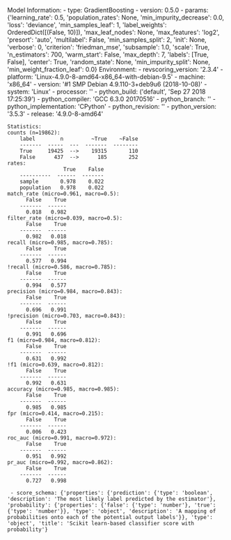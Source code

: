 Model Information:
	 - type: GradientBoosting
	 - version: 0.5.0
	 - params: {'learning_rate': 0.5, 'population_rates': None, 'min_impurity_decrease': 0.0, 'loss': 'deviance', 'min_samples_leaf': 1, 'label_weights': OrderedDict([(False, 10)]), 'max_leaf_nodes': None, 'max_features': 'log2', 'presort': 'auto', 'multilabel': False, 'min_samples_split': 2, 'init': None, 'verbose': 0, 'criterion': 'friedman_mse', 'subsample': 1.0, 'scale': True, 'n_estimators': 700, 'warm_start': False, 'max_depth': 7, 'labels': [True, False], 'center': True, 'random_state': None, 'min_impurity_split': None, 'min_weight_fraction_leaf': 0.0}
	Environment:
	 - revscoring_version: '2.3.4'
	 - platform: 'Linux-4.9.0-8-amd64-x86_64-with-debian-9.5'
	 - machine: 'x86_64'
	 - version: '#1 SMP Debian 4.9.110-3+deb9u6 (2018-10-08)'
	 - system: 'Linux'
	 - processor: ''
	 - python_build: ('default', 'Sep 27 2018 17:25:39')
	 - python_compiler: 'GCC 6.3.0 20170516'
	 - python_branch: ''
	 - python_implementation: 'CPython'
	 - python_revision: ''
	 - python_version: '3.5.3'
	 - release: '4.9.0-8-amd64'
	
	Statistics:
	counts (n=19862):
		label        n         ~True    ~False
		-------  -----  ---  -------  --------
		True     19425  -->    19315       110
		False      437  -->      185       252
	rates:
		              True    False
		----------  ------  -------
		sample       0.978    0.022
		population   0.978    0.022
	match_rate (micro=0.961, macro=0.5):
		  False    True
		-------  ------
		  0.018   0.982
	filter_rate (micro=0.039, macro=0.5):
		  False    True
		-------  ------
		  0.982   0.018
	recall (micro=0.985, macro=0.785):
		  False    True
		-------  ------
		  0.577   0.994
	!recall (micro=0.586, macro=0.785):
		  False    True
		-------  ------
		  0.994   0.577
	precision (micro=0.984, macro=0.843):
		  False    True
		-------  ------
		  0.696   0.991
	!precision (micro=0.703, macro=0.843):
		  False    True
		-------  ------
		  0.991   0.696
	f1 (micro=0.984, macro=0.812):
		  False    True
		-------  ------
		  0.631   0.992
	!f1 (micro=0.639, macro=0.812):
		  False    True
		-------  ------
		  0.992   0.631
	accuracy (micro=0.985, macro=0.985):
		  False    True
		-------  ------
		  0.985   0.985
	fpr (micro=0.414, macro=0.215):
		  False    True
		-------  ------
		  0.006   0.423
	roc_auc (micro=0.991, macro=0.972):
		  False    True
		-------  ------
		  0.951   0.992
	pr_auc (micro=0.992, macro=0.862):
		  False    True
		-------  ------
		  0.727   0.998
	
	 - score_schema: {'properties': {'prediction': {'type': 'boolean', 'description': 'The most likely label predicted by the estimator'}, 'probability': {'properties': {'false': {'type': 'number'}, 'true': {'type': 'number'}}, 'type': 'object', 'description': 'A mapping of probabilities onto each of the potential output labels'}}, 'type': 'object', 'title': 'Scikit learn-based classifier score with probability'}

